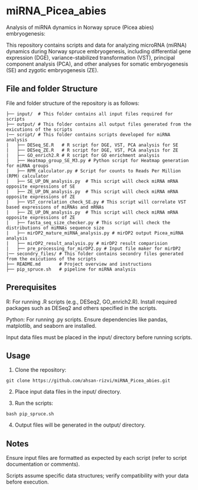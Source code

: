 # miRNA_Picea_abies
Analysis of miRNA dynamics in Norway spruce (Picea abies) embryogenesis:


This repository contains scripts and data for analyzing microRNA (miRNA) dynamics during Norway spruce embryogenesis, including differential gene expression (DGE), variance-stabilized transformation (VST), principal component analysis (PCA), and other analyses for somatic embryogenesis (SE) and zygotic embryogenesis (ZE).


## File and folder Structure
File and folder structure of the repository is as follows:
```.
├── input/  # This folder contains all input files required for scripts
├── output/ # This folder contains all output files generated from the exicutions of the scripts
|── script/ # This folder contains scripts developed for miRNA analysis
|   ├── DESeq_SE.R   # R script for DGE, VST, PCA analysis for SE
|   ├── DESeq_ZE.R   # R script for DGE, VST, PCA analysis for ZE
|   ├── GO_enrich2.R # R script for GO enrichment analysis
|   ├── Heatmap_group_SE_M3.py # Python script for Heatmap generation for miRNA groups
|   ├── RPM_calculator.py # Script for counts to Reads Per Million (RPM) calculator
|   ├── SE_UP_DN_analysis.py  # This script will check miRNA mRNA opposite expressions of SE
|   ├── ZE_UP_DN_analysis.py  # This script will check miRNA mRNA opposite expressions of ZE
|   ├── VST_correlation_check_SE.py # This script will correlate VST based expressions of miRNAs and mRNAs
|   ├── ZE_UP_DN_analysis.py  # This script will check miRNA mRNA opposite expressions of ZE
|   ├── fasta_seq_size_checker.py # This script will check the distributions of miRNAs sequence size
|   ├── mirDP2_mature_miRNA_analysis.py # mirDP2 output Picea_miRNA analysis
|   ├── mirDP2_result_analysis.py # mirDP2 result comparision
|   ├── pre_processing_for_mirDP2.py # Input file maker for mirDP2 
|── secondry_files/ # This folder contains secondry files generated from the exicutions of the scripts
├── README.md       # Project overview and instructions
├── pip_spruce.sh   # pipeline for miRNA analysis         
```
## Prerequisites
R: For running .R scripts (e.g., DESeq2, GO_enrich2.R). Install required packages such as DESeq2 and others specified in the scripts.

Python: For running .py scripts. Ensure dependencies like pandas, matplotlib, and seaborn are installed.

Input data files must be placed in the input/ directory before running scripts.

## Usage

1. Clone the repository:
```
git clone https://github.com/ahsan-rizvi/miRNA_Picea_abies.git
```
2. Place input data files in the input/ directory.

3. Run the scripts:
```
bash pip_spruce.sh
```
4. Output files will be generated in the output/ directory.
   
## Notes
Ensure input files are formatted as expected by each script (refer to script documentation or comments).

Scripts assume specific data structures; verify compatibility with your data before execution.
